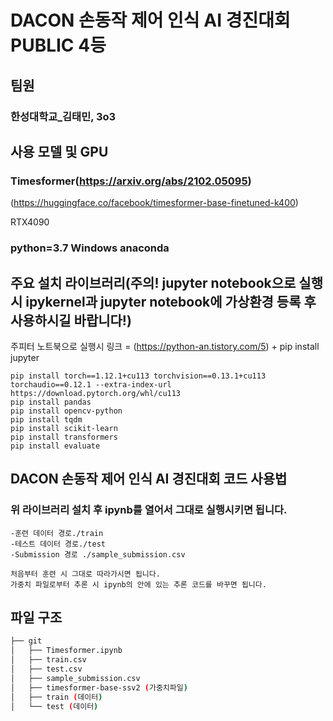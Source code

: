 # DACON 손동작 제어 인식 AI 경진대회 PUBLIC 4등

## 팀원
### 한성대학교_김태민, 3o3

## 사용 모델 및 GPU
### Timesformer(https://arxiv.org/abs/2102.05095)
(https://huggingface.co/facebook/timesformer-base-finetuned-k400)

RTX4090

### python=3.7 Windows anaconda
## 주요 설치 라이브러리(주의! jupyter notebook으로 실행 시 ipykernel과 jupyter notebook에 가상환경 등록 후 사용하시길 바랍니다!)
주피터 노트북으로 실행시 링크 = (https://python-an.tistory.com/5) + pip install jupyter
```
pip install torch==1.12.1+cu113 torchvision==0.13.1+cu113 torchaudio==0.12.1 --extra-index-url https://download.pytorch.org/whl/cu113
pip install pandas
pip install opencv-python
pip install tqdm
pip install scikit-learn
pip install transformers
pip install evaluate
```

## DACON 손동작 제어 인식 AI 경진대회 코드 사용법
### 위 라이브러리 설치 후 ipynb를 열어서 그대로 실행시키면 됩니다.
```
-훈련 데이터 경로./train
-테스트 데이터 경로./test
-Submission 경로 ./sample_submission.csv
```
```
처음부터 훈련 시 그대로 따라가시면 됩니다.
가중치 파일로부터 추론 시 ipynb의 안에 있는 추론 코드를 바꾸면 됩니다.
```

## 파일 구조
```bash
├── git
│   ├── Timesformer.ipynb
│   ├── train.csv
│   ├── test.csv
│   ├── sample_submission.csv
│   ├── timesformer-base-ssv2 (가중치파일)
│   ├── train (데이터)
│   └── test (데이터)

``` 
